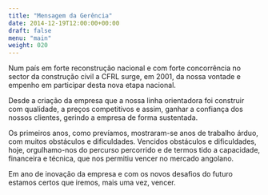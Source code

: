```yaml
---
title: "Mensagem da Gerência"
date: 2014-12-19T12:00:00+00:00
draft: false
menu: "main"
weight: 020
---
```


Num país em forte reconstrução nacional e com forte concorrência no sector da construção civil a CFRL surge, em 2001, da nossa vontade e empenho em participar desta nova etapa nacional.

Desde a criação da empresa que a nossa linha orientadora foi construir com qualidade, a preços competitivos e assim, ganhar a confiança dos nossos clientes, gerindo a empresa de forma sustentada.

Os primeiros anos, como prevíamos, mostraram-se anos de trabalho árduo, com muitos obstáculos e dificuldades. Vencidos obstáculos e dificuldades, hoje, orgulhamo-nos do percurso percorrido e de termos tido a capacidade, financeira e técnica, que nos permitiu vencer no mercado angolano.

Em ano de inovação da empresa e com os novos desafios do futuro estamos certos que iremos, mais uma vez, vencer.